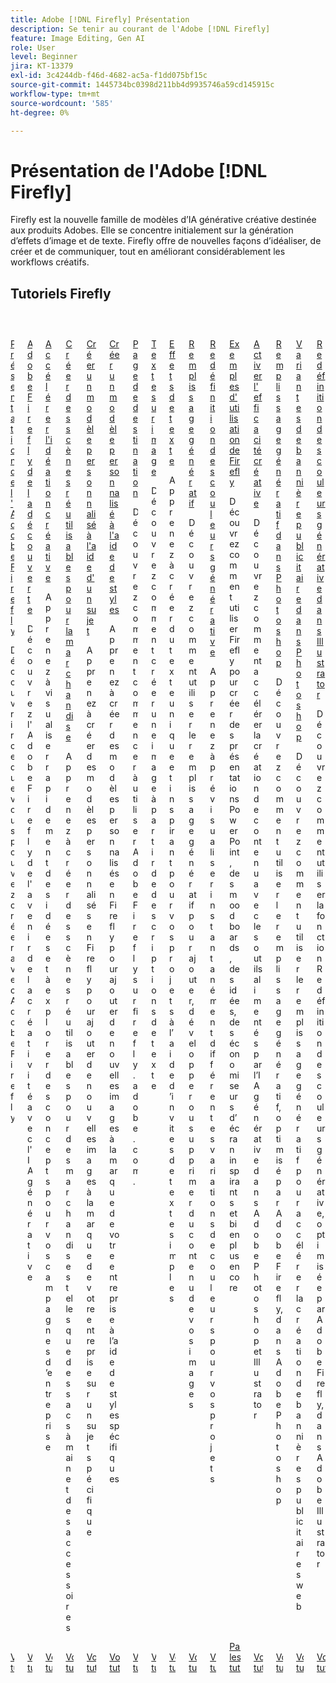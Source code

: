 ```yaml
---
title: Adobe [!DNL Firefly] Présentation
description: Se tenir au courant de l'Adobe [!DNL Firefly]
feature: Image Editing, Gen AI
role: User
level: Beginner
jira: KT-13379
exl-id: 3c4244db-f46d-4682-ac5a-f1dd075bf15c
source-git-commit: 1445734bc0398d211bb4d9935746a59cd145915c
workflow-type: tm+mt
source-wordcount: '585'
ht-degree: 0%

---
```


# Présentation de l&#39;Adobe [!DNL Firefly]

Firefly est la nouvelle famille de modèles d’IA générative créative destinée aux produits Adobes. Elle se concentre initialement sur la génération d’effets d’image et de texte. Firefly offre de nouvelles façons d’idéaliser, de créer et de communiquer, tout en améliorant considérablement les workflows créatifs.

## Tutoriels Firefly

<!-- COMMENT -->
<!-- CARDS

* https://experienceleague.adobe.com/fr/docs/creative-cloud-enterprise-learn/cce-learning-hub/fireflyoverview/firefly-tutorials/overview-of-firefly
  {title = Overview of Adobe Firefly}
  {description = Learn what you can create with Adobe Firefly}
  {image = https://experienceleague.adobe.com/fr/docs/creative-cloud-enterprise-learn/cce-learning-hub/fireflyoverview/media_11afa51a52fc9c6d940ee2b974589d4cd45cda4c7.png?width=400&format=webply&optimize=medium}
  {cta = View tutorial}
* https://experienceleague.adobe.com/fr/docs/creative-cloud-enterprise-learn/cce-learning-hub/fireflyoverview/firefly-tutorials/discover
  {target = _self}
  {title = Discover Adobe Firefly}
  {description = Discover Adobe Firefly the future of creativity with generative AI}
  {image = https://experienceleague.adobe.com/fr/docs/creative-cloud-enterprise-learn/cce-learning-hub/fireflyoverview/media_13b319e0a7f29faac27c78f461f4081db09226c22.png?width=400&format=webply&optimize=medium}
  {cta = View tutorial}
* https://experienceleague.adobe.com/fr/docs/creative-cloud-enterprise-learn/cce-learning-hub/fireflyoverview/firefly-tutorials/accelerate-ideas
  {target = _self}
  {title = Accelerate creative ideation}
  {description = Learn how to quickly visualize ideas and explore concepts for business campaigns}
  {image = https://experienceleague.adobe.com/fr/docs/creative-cloud-enterprise-learn/cce-learning-hub/fireflyoverview/media_1d9993ffe4bafef75cd5b2ac9e2e354da0df92646.png?width=400&format=webply&optimize=medium}
  {cta = View tutorial}
* https://experienceleague.adobe.com/fr/docs/creative-cloud-enterprise-learn/cce-learning-hub/fireflyoverview/firefly-tutorials/reusable-scenes
  {target = _self}
  {title = Create reusable scenes for merchandise}
  {description = Learn how to create reusable scenes for merchandise such as handbags and accessories}
  {image = https://experienceleague.adobe.com/fr/docs/creative-cloud-enterprise-learn/cce-learning-hub/fireflyoverview/media_124df1308bcacf789108a578565719a271ae5e4ac.png?width=400&format=webply&optimize=medium}
  {cta = View tutorial}
* https://experienceleague.adobe.com/fr/docs/creative-cloud-enterprise-learn/cce-learning-hub/fireflyoverview/firefly-tutorials/custom-model-subject
  {target = _self}
  {title = Create a Custom Model using a subject}
  {description = Learn how to build Custom Models in Firefly to create fresh new imagery for your organization's brand using a specific subject}
  {image = https://experienceleague.adobe.com/fr/docs/creative-cloud-enterprise-learn/cce-learning-hub/fireflyoverview/media_102c0c47d65d716fcc039ff7eaba2add93c7db6d7.png?width=400&format=webply&optimize=medium}
  {cta = View tutorial}
* https://experienceleague.adobe.com/fr/docs/creative-cloud-enterprise-learn/cce-learning-hub/fireflyoverview/firefly-tutorials/custom-model-style
  {target = _self}
  {title = Create a Custom Model using styles}
  {description = Learn how to build Custom Models in Firefly to create fresh new imagery for your organization's brand using specific types of styles}
  {image = https://experienceleague.adobe.com/fr/docs/creative-cloud-enterprise-learn/cce-learning-hub/fireflyoverview/media_1c8bfca5d031b811a608d3d83d114acd5384b5027.png?width=400&format=webply&optimize=medium}
  {cta = View tutorial}
* https://experienceleague.adobe.com/fr/docs/creative-cloud-enterprise-learn/cce-learning-hub/fireflyoverview/firefly-tutorials/landing-page
  {target = _self}
  {title = Landing page}
  {description = Learn how to start using Adobe Firefly at firefly.adobe.com.}
  {image = https://experienceleague.adobe.com/fr/docs/creative-cloud-enterprise-learn/cce-learning-hub/fireflyoverview/media_1205aba1c139f9f8f7a31defc1e9c72abced77e9e.png?width=400&format=webply&optimize=medium}
  {cta = View tutorial}
* https://experienceleague.adobe.com/fr/docs/creative-cloud-enterprise-learn/cce-learning-hub/fireflyoverview/firefly-tutorials/text-to-image
  {target = _self}
  {title = Text to image}
  {description = Learn how to create an image from text descriptions}
  {image = https://experienceleague.adobe.com/fr/docs/creative-cloud-enterprise-learn/cce-learning-hub/fireflyoverview/media_1a6487828aec073e47fe522d107964e4405d96af9.png?width=400&format=webply&optimize=medium}
  {cta = View tutorial}
* https://experienceleague.adobe.com/fr/docs/creative-cloud-enterprise-learn/cce-learning-hub/fireflyoverview/firefly-tutorials/text-effects
  {target = _self}
  {title = Text effects}
  {description = Learn how to create unique and inspiring text for your projects using simple text prompts}
  {cta = View tutorial}
* https://experienceleague.adobe.com/fr/docs/creative-cloud-enterprise-learn/cce-learning-hub/fireflyoverview/firefly-tutorials/gen-fill
  {target = _self}
  {title = Generative fill}
  {description = Learn how to use Generative fill to add, expand, or remove content from your images}
  {image = https://experienceleague.adobe.com/fr/docs/creative-cloud-enterprise-learn/cce-learning-hub/fireflyoverview/media_1d28fbba1eb589bf55ec2a5a33711d590681edc90.png?width=400&format=webply&optimize=medium}
  {cta = View tutorial}
* https://experienceleague.adobe.com/fr/docs/creative-cloud-enterprise-learn/cce-learning-hub/fireflyoverview/firefly-tutorials/gen-recolor
  {target = _self}
  {title = Generative recolor}
  {description = Learn how to instantly preview diverse color variations for your projects}
  {image = https://experienceleague.adobe.com/fr/docs/creative-cloud-enterprise-learn/cce-learning-hub/fireflyoverview/media_10e132d32d4a984ce0afe99e7c6d3821f4df5929a.png?width=400&format=webply&optimize=medium}
  {cta = View tutorial}
* https://experienceleague.adobe.com/fr/docs/creative-cloud-enterprise-learn/cce-learning-hub/fireflyoverview/firefly-tutorials/examples
  {target = _self}
  {title = Examples of how to use Firefly}
  {description = Learn how you can use Firefly to create inspiring PowerPoint presentations, mood boards, ideation, screensavers and more}
  {image = https://experienceleague.adobe.com/fr/docs/creative-cloud-enterprise-learn/cce-learning-hub/fireflyoverview/media_1a64ee27921ae6157dede8d745cbb24a5c792e080.png?width=400&format=webply&optimize=medium}
  {cta = Browse tutorials}
* https://experienceleague.adobe.com/fr/docs/creative-cloud-enterprise-learn/cce-learning-hub/fireflyoverview/firefly-tutorials/enable-creative-efficiency
  {target = _self}
  {title = Enable creative efficiency}
  {description = Learn how to accelerate content creation with generative AI-powered tools in Adobe Photoshop and Illustrator}
  {image = https://experienceleague.adobe.com/fr/docs/creative-cloud-enterprise-learn/cce-learning-hub/fireflyoverview/media_1dc1240297425fddfa06e283d83a7c531dea2f934.png?width=400&format=webply&optimize=medium}
  {cta = View tutorial}
* https://experienceleague.adobe.com/fr/docs/creative-cloud-enterprise-learn/cce-learning-hub/fireflyoverview/firefly-tutorials/generative-fill
  {target = _self}
  {title = Generative Fill in Photoshop}
  {description = Learn how to use Generative Fill, powered by Adobe Firefly, in Adobe Photoshop}
  {image = https://experienceleague.adobe.com/fr/docs/creative-cloud-enterprise-learn/cce-learning-hub/fireflyoverview/media_1b631102deda356dde85c6f8b14e8a5a1a5ff024d.png?width=400&format=webply&optimize=medium}
  {cta = View tutorial}
* https://experienceleague.adobe.com/fr/docs/creative-cloud-enterprise-learn/cce-learning-hub/fireflyoverview/firefly-tutorials/web-banner-ad
  {target = _self}
  {title = Banner ad variations in Photoshop}
  {description = Learn how to use Generative Fill to accelerate web ad banner creation}
  {image = https://experienceleague.adobe.com/fr/docs/creative-cloud-enterprise-learn/cce-learning-hub/fireflyoverview/media_1db6acea1f5e330cb7bcb46eb7368f690e657aa83.png?width=400&format=webply&optimize=medium}
  {cta = View tutorial}
* https://experienceleague.adobe.com/fr/docs/creative-cloud-enterprise-learn/cce-learning-hub/fireflyoverview/firefly-tutorials/generative-recolor
  {target = _self}
  {title = Generative Recolor in Illustrator}
  {description = Learn how to use Generative Recolor, powered by Adobe Firefly, in Adobe Illustrator}
  {image = https://experienceleague.adobe.com/fr/docs/creative-cloud-enterprise-learn/cce-learning-hub/fireflyoverview/media_19bc35b610c89bc859531a1e33b29d8662f337fa3.png?width=400&format=webply&optimize=medium}
  {cta = View tutorial}
-->
<!-- END CARDS -->
<!-- END COMMENT -->

<!-- START CARDS HTML - DO NOT MODIFY BY HAND -->
<div class="columns">
    <div class="column is-half-tablet is-half-desktop is-one-third-widescreen" aria-label="Overview of Adobe Firefly">
        <div class="card" style="height: 100%; display: flex; flex-direction: column; height: 100%;">
            <div class="card-image">
                <figure class="image x-is-16by9">
                    <a href="https://experienceleague.adobe.com/fr/docs/creative-cloud-enterprise-learn/cce-learning-hub/fireflyoverview/firefly-tutorials/overview-of-firefly" title="Présentation de l’Adobe Firefly" target="_blank" rel="referrer">
                        <img class="is-bordered-r-small" src="https://experienceleague.adobe.com/fr/docs/creative-cloud-enterprise-learn/cce-learning-hub/fireflyoverview/media_11afa51a52fc9c6d940ee2b974589d4cd45cda4c7.png?width=400&format=webply&optimize=medium" alt="Présentation de l’Adobe Firefly"
                             style="width: 100%; aspect-ratio: 16 / 9; object-fit: cover; overflow: hidden; display: block; margin: auto;">
                    </a>
                </figure>
            </div>
            <div class="card-content is-padded-small" style="display: flex; flex-direction: column; flex-grow: 1; justify-content: space-between;">
                <div class="top-card-content">
                    <p class="headline is-size-6 has-text-weight-bold">
                        <a href="https://experienceleague.adobe.com/fr/docs/creative-cloud-enterprise-learn/cce-learning-hub/fireflyoverview/firefly-tutorials/overview-of-firefly" target="_blank" rel="referrer" title="Présentation de l’Adobe Firefly">Présentation de l'Adobe Firefly</a>
                    </p>
                    <p class="is-size-6">Découvrir ce que vous pouvez créer avec Adobe Firefly</p>
                </div>
                <a href="https://experienceleague.adobe.com/fr/docs/creative-cloud-enterprise-learn/cce-learning-hub/fireflyoverview/firefly-tutorials/overview-of-firefly" target="_blank" rel="referrer" class="spectrum-Button spectrum-Button--outline spectrum-Button--primary spectrum-Button--sizeM" style="align-self: flex-start; margin-top: 1rem;">
                    <span class="spectrum-Button-label has-no-wrap has-text-weight-bold">Voir le tutoriel</span>
                </a>
            </div>
        </div>
    </div>
    <div class="column is-half-tablet is-half-desktop is-one-third-widescreen" aria-label="Discover Adobe Firefly">
        <div class="card" style="height: 100%; display: flex; flex-direction: column; height: 100%;">
            <div class="card-image">
                <figure class="image x-is-16by9">
                    <a href="https://experienceleague.adobe.com/fr/docs/creative-cloud-enterprise-learn/cce-learning-hub/fireflyoverview/firefly-tutorials/discover" title="Adobe Firefly Découvrir" target="_self" rel="referrer">
                        <img class="is-bordered-r-small" src="https://experienceleague.adobe.com/fr/docs/creative-cloud-enterprise-learn/cce-learning-hub/fireflyoverview/media_13b319e0a7f29faac27c78f461f4081db09226c22.png?width=400&format=webply&optimize=medium" alt="Adobe Firefly Découvrir"
                             style="width: 100%; aspect-ratio: 16 / 9; object-fit: cover; overflow: hidden; display: block; margin: auto;">
                    </a>
                </figure>
            </div>
            <div class="card-content is-padded-small" style="display: flex; flex-direction: column; flex-grow: 1; justify-content: space-between;">
                <div class="top-card-content">
                    <p class="headline is-size-6 has-text-weight-bold">
                        <a href="https://experienceleague.adobe.com/fr/docs/creative-cloud-enterprise-learn/cce-learning-hub/fireflyoverview/firefly-tutorials/discover" target="_self" rel="referrer" title="Adobe Firefly Découvrir">Adobe Firefly de la découverte</a>
                    </p>
                    <p class="is-size-6">Découvrez l'Adobe Firefly de l'avenir de la créativité avec l'IA générative</p>
                </div>
                <a href="https://experienceleague.adobe.com/fr/docs/creative-cloud-enterprise-learn/cce-learning-hub/fireflyoverview/firefly-tutorials/discover" target="_self" rel="referrer" class="spectrum-Button spectrum-Button--outline spectrum-Button--primary spectrum-Button--sizeM" style="align-self: flex-start; margin-top: 1rem;">
                    <span class="spectrum-Button-label has-no-wrap has-text-weight-bold">Voir le tutoriel</span>
                </a>
            </div>
        </div>
    </div>
    <div class="column is-half-tablet is-half-desktop is-one-third-widescreen" aria-label="Accelerate creative ideation">
        <div class="card" style="height: 100%; display: flex; flex-direction: column; height: 100%;">
            <div class="card-image">
                <figure class="image x-is-16by9">
                    <a href="https://experienceleague.adobe.com/fr/docs/creative-cloud-enterprise-learn/cce-learning-hub/fireflyoverview/firefly-tutorials/accelerate-ideas" title="Accélération de l’idéation créative" target="_self" rel="referrer">
                        <img class="is-bordered-r-small" src="https://experienceleague.adobe.com/fr/docs/creative-cloud-enterprise-learn/cce-learning-hub/fireflyoverview/media_1d9993ffe4bafef75cd5b2ac9e2e354da0df92646.png?width=400&format=webply&optimize=medium" alt="Accélération de l’idéation créative"
                             style="width: 100%; aspect-ratio: 16 / 9; object-fit: cover; overflow: hidden; display: block; margin: auto;">
                    </a>
                </figure>
            </div>
            <div class="card-content is-padded-small" style="display: flex; flex-direction: column; flex-grow: 1; justify-content: space-between;">
                <div class="top-card-content">
                    <p class="headline is-size-6 has-text-weight-bold">
                        <a href="https://experienceleague.adobe.com/fr/docs/creative-cloud-enterprise-learn/cce-learning-hub/fireflyoverview/firefly-tutorials/accelerate-ideas" target="_self" rel="referrer" title="Accélération de l’idéation créative">Accélérer l'idéation créative</a>
                    </p>
                    <p class="is-size-6">Apprenez à visualiser rapidement des idées et à explorer des concepts pour vos campagnes d’entreprise</p>
                </div>
                <a href="https://experienceleague.adobe.com/fr/docs/creative-cloud-enterprise-learn/cce-learning-hub/fireflyoverview/firefly-tutorials/accelerate-ideas" target="_self" rel="referrer" class="spectrum-Button spectrum-Button--outline spectrum-Button--primary spectrum-Button--sizeM" style="align-self: flex-start; margin-top: 1rem;">
                    <span class="spectrum-Button-label has-no-wrap has-text-weight-bold">Voir le tutoriel</span>
                </a>
            </div>
        </div>
    </div>
    <div class="column is-half-tablet is-half-desktop is-one-third-widescreen" aria-label="Create reusable scenes for merchandise">
        <div class="card" style="height: 100%; display: flex; flex-direction: column; height: 100%;">
            <div class="card-image">
                <figure class="image x-is-16by9">
                    <a href="https://experienceleague.adobe.com/fr/docs/creative-cloud-enterprise-learn/cce-learning-hub/fireflyoverview/firefly-tutorials/reusable-scenes" title="Création de scènes réutilisables pour la marchandise" target="_self" rel="referrer">
                        <img class="is-bordered-r-small" src="https://experienceleague.adobe.com/fr/docs/creative-cloud-enterprise-learn/cce-learning-hub/fireflyoverview/media_124df1308bcacf789108a578565719a271ae5e4ac.png?width=400&format=webply&optimize=medium" alt="Création de scènes réutilisables pour la marchandise"
                             style="width: 100%; aspect-ratio: 16 / 9; object-fit: cover; overflow: hidden; display: block; margin: auto;">
                    </a>
                </figure>
            </div>
            <div class="card-content is-padded-small" style="display: flex; flex-direction: column; flex-grow: 1; justify-content: space-between;">
                <div class="top-card-content">
                    <p class="headline is-size-6 has-text-weight-bold">
                        <a href="https://experienceleague.adobe.com/fr/docs/creative-cloud-enterprise-learn/cce-learning-hub/fireflyoverview/firefly-tutorials/reusable-scenes" target="_self" rel="referrer" title="Création de scènes réutilisables pour la marchandise">Créer des scènes réutilisables pour la marchandise</a>
                    </p>
                    <p class="is-size-6">Apprenez à créer des scènes réutilisables pour des marchandises telles que des sacs à main et des accessoires</p>
                </div>
                <a href="https://experienceleague.adobe.com/fr/docs/creative-cloud-enterprise-learn/cce-learning-hub/fireflyoverview/firefly-tutorials/reusable-scenes" target="_self" rel="referrer" class="spectrum-Button spectrum-Button--outline spectrum-Button--primary spectrum-Button--sizeM" style="align-self: flex-start; margin-top: 1rem;">
                    <span class="spectrum-Button-label has-no-wrap has-text-weight-bold">Voir le tutoriel</span>
                </a>
            </div>
        </div>
    </div>
    <div class="column is-half-tablet is-half-desktop is-one-third-widescreen" aria-label="Create a Custom Model using a subject">
        <div class="card" style="height: 100%; display: flex; flex-direction: column; height: 100%;">
            <div class="card-image">
                <figure class="image x-is-16by9">
                    <a href="https://experienceleague.adobe.com/fr/docs/creative-cloud-enterprise-learn/cce-learning-hub/fireflyoverview/firefly-tutorials/custom-model-subject" title="Création d’un modèle personnalisé à l’aide d’un sujet" target="_self" rel="referrer">
                        <img class="is-bordered-r-small" src="https://experienceleague.adobe.com/fr/docs/creative-cloud-enterprise-learn/cce-learning-hub/fireflyoverview/media_102c0c47d65d716fcc039ff7eaba2add93c7db6d7.png?width=400&format=webply&optimize=medium" alt="Création d’un modèle personnalisé à l’aide d’un sujet"
                             style="width: 100%; aspect-ratio: 16 / 9; object-fit: cover; overflow: hidden; display: block; margin: auto;">
                    </a>
                </figure>
            </div>
            <div class="card-content is-padded-small" style="display: flex; flex-direction: column; flex-grow: 1; justify-content: space-between;">
                <div class="top-card-content">
                    <p class="headline is-size-6 has-text-weight-bold">
                        <a href="https://experienceleague.adobe.com/fr/docs/creative-cloud-enterprise-learn/cce-learning-hub/fireflyoverview/firefly-tutorials/custom-model-subject" target="_self" rel="referrer" title="Création d’un modèle personnalisé à l’aide d’un sujet">Créer un modèle personnalisé à l'aide d'un sujet</a>
                    </p>
                    <p class="is-size-6">Apprenez à créer des modèles personnalisés en Firefly pour ajouter de nouvelles images à la marque de votre entreprise sur un sujet spécifique</p>
                </div>
                <a href="https://experienceleague.adobe.com/fr/docs/creative-cloud-enterprise-learn/cce-learning-hub/fireflyoverview/firefly-tutorials/custom-model-subject" target="_self" rel="referrer" class="spectrum-Button spectrum-Button--outline spectrum-Button--primary spectrum-Button--sizeM" style="align-self: flex-start; margin-top: 1rem;">
                    <span class="spectrum-Button-label has-no-wrap has-text-weight-bold">Voir le tutoriel</span>
                </a>
            </div>
        </div>
    </div>
    <div class="column is-half-tablet is-half-desktop is-one-third-widescreen" aria-label="Create a Custom Model using styles">
        <div class="card" style="height: 100%; display: flex; flex-direction: column; height: 100%;">
            <div class="card-image">
                <figure class="image x-is-16by9">
                    <a href="https://experienceleague.adobe.com/fr/docs/creative-cloud-enterprise-learn/cce-learning-hub/fireflyoverview/firefly-tutorials/custom-model-style" title="Création d’un modèle personnalisé à l’aide de styles" target="_self" rel="referrer">
                        <img class="is-bordered-r-small" src="https://experienceleague.adobe.com/fr/docs/creative-cloud-enterprise-learn/cce-learning-hub/fireflyoverview/media_1c8bfca5d031b811a608d3d83d114acd5384b5027.png?width=400&format=webply&optimize=medium" alt="Création d’un modèle personnalisé à l’aide de styles"
                             style="width: 100%; aspect-ratio: 16 / 9; object-fit: cover; overflow: hidden; display: block; margin: auto;">
                    </a>
                </figure>
            </div>
            <div class="card-content is-padded-small" style="display: flex; flex-direction: column; flex-grow: 1; justify-content: space-between;">
                <div class="top-card-content">
                    <p class="headline is-size-6 has-text-weight-bold">
                        <a href="https://experienceleague.adobe.com/fr/docs/creative-cloud-enterprise-learn/cce-learning-hub/fireflyoverview/firefly-tutorials/custom-model-style" target="_self" rel="referrer" title="Création d’un modèle personnalisé à l’aide de styles">Créer un modèle personnalisé à l'aide de styles</a>
                    </p>
                    <p class="is-size-6">Apprenez à créer des modèles personnalisés en Firefly pour ajouter de nouvelles images à la marque de votre entreprise à l’aide de styles spécifiques</p>
                </div>
                <a href="https://experienceleague.adobe.com/fr/docs/creative-cloud-enterprise-learn/cce-learning-hub/fireflyoverview/firefly-tutorials/custom-model-style" target="_self" rel="referrer" class="spectrum-Button spectrum-Button--outline spectrum-Button--primary spectrum-Button--sizeM" style="align-self: flex-start; margin-top: 1rem;">
                    <span class="spectrum-Button-label has-no-wrap has-text-weight-bold">Voir le tutoriel</span>
                </a>
            </div>
        </div>
    </div>
    <div class="column is-half-tablet is-half-desktop is-one-third-widescreen" aria-label="Landing page">
        <div class="card" style="height: 100%; display: flex; flex-direction: column; height: 100%;">
            <div class="card-image">
                <figure class="image x-is-16by9">
                    <a href="https://experienceleague.adobe.com/fr/docs/creative-cloud-enterprise-learn/cce-learning-hub/fireflyoverview/firefly-tutorials/landing-page" title="Page de destination" target="_self" rel="referrer">
                        <img class="is-bordered-r-small" src="https://experienceleague.adobe.com/fr/docs/creative-cloud-enterprise-learn/cce-learning-hub/fireflyoverview/media_1205aba1c139f9f8f7a31defc1e9c72abced77e9e.png?width=400&format=webply&optimize=medium" alt="Page de destination"
                             style="width: 100%; aspect-ratio: 16 / 9; object-fit: cover; overflow: hidden; display: block; margin: auto;">
                    </a>
                </figure>
            </div>
            <div class="card-content is-padded-small" style="display: flex; flex-direction: column; flex-grow: 1; justify-content: space-between;">
                <div class="top-card-content">
                    <p class="headline is-size-6 has-text-weight-bold">
                        <a href="https://experienceleague.adobe.com/fr/docs/creative-cloud-enterprise-learn/cce-learning-hub/fireflyoverview/firefly-tutorials/landing-page" target="_self" rel="referrer" title="Page de destination">Page de destination</a>
                    </p>
                    <p class="is-size-6">Découvrez comment commencer à utiliser Adobe Firefly sur firefly.adobe.com.</p>
                </div>
                <a href="https://experienceleague.adobe.com/fr/docs/creative-cloud-enterprise-learn/cce-learning-hub/fireflyoverview/firefly-tutorials/landing-page" target="_self" rel="referrer" class="spectrum-Button spectrum-Button--outline spectrum-Button--primary spectrum-Button--sizeM" style="align-self: flex-start; margin-top: 1rem;">
                    <span class="spectrum-Button-label has-no-wrap has-text-weight-bold">Voir le tutoriel</span>
                </a>
            </div>
        </div>
    </div>
    <div class="column is-half-tablet is-half-desktop is-one-third-widescreen" aria-label="Text to image">
        <div class="card" style="height: 100%; display: flex; flex-direction: column; height: 100%;">
            <div class="card-image">
                <figure class="image x-is-16by9">
                    <a href="https://experienceleague.adobe.com/fr/docs/creative-cloud-enterprise-learn/cce-learning-hub/fireflyoverview/firefly-tutorials/text-to-image" title="Texte en image" target="_self" rel="referrer">
                        <img class="is-bordered-r-small" src="https://experienceleague.adobe.com/fr/docs/creative-cloud-enterprise-learn/cce-learning-hub/fireflyoverview/media_1a6487828aec073e47fe522d107964e4405d96af9.png?width=400&format=webply&optimize=medium" alt="Texte en image"
                             style="width: 100%; aspect-ratio: 16 / 9; object-fit: cover; overflow: hidden; display: block; margin: auto;">
                    </a>
                </figure>
            </div>
            <div class="card-content is-padded-small" style="display: flex; flex-direction: column; flex-grow: 1; justify-content: space-between;">
                <div class="top-card-content">
                    <p class="headline is-size-6 has-text-weight-bold">
                        <a href="https://experienceleague.adobe.com/fr/docs/creative-cloud-enterprise-learn/cce-learning-hub/fireflyoverview/firefly-tutorials/text-to-image" target="_self" rel="referrer" title="Texte en image">Texte sur image</a>
                    </p>
                    <p class="is-size-6">Découvrez comment créer une image à partir de descriptions de texte</p>
                </div>
                <a href="https://experienceleague.adobe.com/fr/docs/creative-cloud-enterprise-learn/cce-learning-hub/fireflyoverview/firefly-tutorials/text-to-image" target="_self" rel="referrer" class="spectrum-Button spectrum-Button--outline spectrum-Button--primary spectrum-Button--sizeM" style="align-self: flex-start; margin-top: 1rem;">
                    <span class="spectrum-Button-label has-no-wrap has-text-weight-bold">Voir le tutoriel</span>
                </a>
            </div>
        </div>
    </div>
    <div class="column is-half-tablet is-half-desktop is-one-third-widescreen" aria-label="Text effects">
        <div class="card" style="height: 100%; display: flex; flex-direction: column; height: 100%;">
            <div class="card-image">
                <figure class="image x-is-16by9">
                    <a href="https://experienceleague.adobe.com/fr/docs/creative-cloud-enterprise-learn/cce-learning-hub/fireflyoverview/firefly-tutorials/text-effects" title="Effets de texte" target="_self" rel="referrer">
                        <img class="is-bordered-r-small" src="https://video.tv.adobe.com/v/3420829?quality=12&hidetitle=true&format=jpeg&nocache=1756913644751" alt="Effets de texte"
                             style="width: 100%; aspect-ratio: 16 / 9; object-fit: cover; overflow: hidden; display: block; margin: auto;">
                    </a>
                </figure>
            </div>
            <div class="card-content is-padded-small" style="display: flex; flex-direction: column; flex-grow: 1; justify-content: space-between;">
                <div class="top-card-content">
                    <p class="headline is-size-6 has-text-weight-bold">
                        <a href="https://experienceleague.adobe.com/fr/docs/creative-cloud-enterprise-learn/cce-learning-hub/fireflyoverview/firefly-tutorials/text-effects" target="_self" rel="referrer" title="Effets de texte">Effets de texte</a>
                    </p>
                    <p class="is-size-6">Apprenez à créer du texte unique et inspirant pour vos projets à l’aide d’invites de texte simples</p>
                </div>
                <a href="https://experienceleague.adobe.com/fr/docs/creative-cloud-enterprise-learn/cce-learning-hub/fireflyoverview/firefly-tutorials/text-effects" target="_self" rel="referrer" class="spectrum-Button spectrum-Button--outline spectrum-Button--primary spectrum-Button--sizeM" style="align-self: flex-start; margin-top: 1rem;">
                    <span class="spectrum-Button-label has-no-wrap has-text-weight-bold">Voir le tutoriel</span>
                </a>
            </div>
        </div>
    </div>
    <div class="column is-half-tablet is-half-desktop is-one-third-widescreen" aria-label="Generative fill">
        <div class="card" style="height: 100%; display: flex; flex-direction: column; height: 100%;">
            <div class="card-image">
                <figure class="image x-is-16by9">
                    <a href="https://experienceleague.adobe.com/fr/docs/creative-cloud-enterprise-learn/cce-learning-hub/fireflyoverview/firefly-tutorials/gen-fill" title="Remplissage génératif" target="_self" rel="referrer">
                        <img class="is-bordered-r-small" src="https://experienceleague.adobe.com/fr/docs/creative-cloud-enterprise-learn/cce-learning-hub/fireflyoverview/media_1d28fbba1eb589bf55ec2a5a33711d590681edc90.png?width=400&format=webply&optimize=medium" alt="Remplissage génératif"
                             style="width: 100%; aspect-ratio: 16 / 9; object-fit: cover; overflow: hidden; display: block; margin: auto;">
                    </a>
                </figure>
            </div>
            <div class="card-content is-padded-small" style="display: flex; flex-direction: column; flex-grow: 1; justify-content: space-between;">
                <div class="top-card-content">
                    <p class="headline is-size-6 has-text-weight-bold">
                        <a href="https://experienceleague.adobe.com/fr/docs/creative-cloud-enterprise-learn/cce-learning-hub/fireflyoverview/firefly-tutorials/gen-fill" target="_self" rel="referrer" title="Remplissage génératif">Remplissage génératif</a>
                    </p>
                    <p class="is-size-6">Découvrez comment utiliser le remplissage génératif pour ajouter, développer ou supprimer du contenu de vos images</p>
                </div>
                <a href="https://experienceleague.adobe.com/fr/docs/creative-cloud-enterprise-learn/cce-learning-hub/fireflyoverview/firefly-tutorials/gen-fill" target="_self" rel="referrer" class="spectrum-Button spectrum-Button--outline spectrum-Button--primary spectrum-Button--sizeM" style="align-self: flex-start; margin-top: 1rem;">
                    <span class="spectrum-Button-label has-no-wrap has-text-weight-bold">Voir le tutoriel</span>
                </a>
            </div>
        </div>
    </div>
    <div class="column is-half-tablet is-half-desktop is-one-third-widescreen" aria-label="Generative recolor">
        <div class="card" style="height: 100%; display: flex; flex-direction: column; height: 100%;">
            <div class="card-image">
                <figure class="image x-is-16by9">
                    <a href="https://experienceleague.adobe.com/fr/docs/creative-cloud-enterprise-learn/cce-learning-hub/fireflyoverview/firefly-tutorials/gen-recolor" title="Redéfinition des couleurs générative" target="_self" rel="referrer">
                        <img class="is-bordered-r-small" src="https://experienceleague.adobe.com/fr/docs/creative-cloud-enterprise-learn/cce-learning-hub/fireflyoverview/media_10e132d32d4a984ce0afe99e7c6d3821f4df5929a.png?width=400&format=webply&optimize=medium" alt="Redéfinition des couleurs générative"
                             style="width: 100%; aspect-ratio: 16 / 9; object-fit: cover; overflow: hidden; display: block; margin: auto;">
                    </a>
                </figure>
            </div>
            <div class="card-content is-padded-small" style="display: flex; flex-direction: column; flex-grow: 1; justify-content: space-between;">
                <div class="top-card-content">
                    <p class="headline is-size-6 has-text-weight-bold">
                        <a href="https://experienceleague.adobe.com/fr/docs/creative-cloud-enterprise-learn/cce-learning-hub/fireflyoverview/firefly-tutorials/gen-recolor" target="_self" rel="referrer" title="Redéfinition des couleurs générative">Redéfinition des couleurs générative</a>
                    </p>
                    <p class="is-size-6">Apprenez à prévisualiser instantanément différentes variations de couleurs pour vos projets</p>
                </div>
                <a href="https://experienceleague.adobe.com/fr/docs/creative-cloud-enterprise-learn/cce-learning-hub/fireflyoverview/firefly-tutorials/gen-recolor" target="_self" rel="referrer" class="spectrum-Button spectrum-Button--outline spectrum-Button--primary spectrum-Button--sizeM" style="align-self: flex-start; margin-top: 1rem;">
                    <span class="spectrum-Button-label has-no-wrap has-text-weight-bold">Voir le tutoriel</span>
                </a>
            </div>
        </div>
    </div>
    <div class="column is-half-tablet is-half-desktop is-one-third-widescreen" aria-label="Examples of how to use Firefly">
        <div class="card" style="height: 100%; display: flex; flex-direction: column; height: 100%;">
            <div class="card-image">
                <figure class="image x-is-16by9">
                    <a href="https://experienceleague.adobe.com/fr/docs/creative-cloud-enterprise-learn/cce-learning-hub/fireflyoverview/firefly-tutorials/examples" title="Exemples d’utilisation de Firefly" target="_self" rel="referrer">
                        <img class="is-bordered-r-small" src="https://experienceleague.adobe.com/fr/docs/creative-cloud-enterprise-learn/cce-learning-hub/fireflyoverview/media_1a64ee27921ae6157dede8d745cbb24a5c792e080.png?width=400&format=webply&optimize=medium" alt="Exemples d’utilisation de Firefly"
                             style="width: 100%; aspect-ratio: 16 / 9; object-fit: cover; overflow: hidden; display: block; margin: auto;">
                    </a>
                </figure>
            </div>
            <div class="card-content is-padded-small" style="display: flex; flex-direction: column; flex-grow: 1; justify-content: space-between;">
                <div class="top-card-content">
                    <p class="headline is-size-6 has-text-weight-bold">
                        <a href="https://experienceleague.adobe.com/fr/docs/creative-cloud-enterprise-learn/cce-learning-hub/fireflyoverview/firefly-tutorials/examples" target="_self" rel="referrer" title="Exemples d’utilisation de Firefly">Exemples d'utilisation de Firefly</a>
                    </p>
                    <p class="is-size-6">Découvrez comment utiliser Firefly pour créer des présentations PowerPoint, des mood boards, des idées, des économiseurs d’écran inspirants et bien plus encore</p>
                </div>
                <a href="https://experienceleague.adobe.com/fr/docs/creative-cloud-enterprise-learn/cce-learning-hub/fireflyoverview/firefly-tutorials/examples" target="_self" rel="referrer" class="spectrum-Button spectrum-Button--outline spectrum-Button--primary spectrum-Button--sizeM" style="align-self: flex-start; margin-top: 1rem;">
                    <span class="spectrum-Button-label has-no-wrap has-text-weight-bold">Parcourir les tutoriels</span>
                </a>
            </div>
        </div>
    </div>
    <div class="column is-half-tablet is-half-desktop is-one-third-widescreen" aria-label="Enable creative efficiency">
        <div class="card" style="height: 100%; display: flex; flex-direction: column; height: 100%;">
            <div class="card-image">
                <figure class="image x-is-16by9">
                    <a href="https://experienceleague.adobe.com/fr/docs/creative-cloud-enterprise-learn/cce-learning-hub/fireflyoverview/firefly-tutorials/enable-creative-efficiency" title="Efficacité créative" target="_self" rel="referrer">
                        <img class="is-bordered-r-small" src="https://experienceleague.adobe.com/fr/docs/creative-cloud-enterprise-learn/cce-learning-hub/fireflyoverview/media_1dc1240297425fddfa06e283d83a7c531dea2f934.png?width=400&format=webply&optimize=medium" alt="Efficacité créative"
                             style="width: 100%; aspect-ratio: 16 / 9; object-fit: cover; overflow: hidden; display: block; margin: auto;">
                    </a>
                </figure>
            </div>
            <div class="card-content is-padded-small" style="display: flex; flex-direction: column; flex-grow: 1; justify-content: space-between;">
                <div class="top-card-content">
                    <p class="headline is-size-6 has-text-weight-bold">
                        <a href="https://experienceleague.adobe.com/fr/docs/creative-cloud-enterprise-learn/cce-learning-hub/fireflyoverview/firefly-tutorials/enable-creative-efficiency" target="_self" rel="referrer" title="Efficacité créative">Activer l'efficacité créative</a>
                    </p>
                    <p class="is-size-6">Découvrez comment accélérer la création de contenu avec les outils alimentés par l’IA générative dans Adobe Photoshop et Illustrator</p>
                </div>
                <a href="https://experienceleague.adobe.com/fr/docs/creative-cloud-enterprise-learn/cce-learning-hub/fireflyoverview/firefly-tutorials/enable-creative-efficiency" target="_self" rel="referrer" class="spectrum-Button spectrum-Button--outline spectrum-Button--primary spectrum-Button--sizeM" style="align-self: flex-start; margin-top: 1rem;">
                    <span class="spectrum-Button-label has-no-wrap has-text-weight-bold">Voir le tutoriel</span>
                </a>
            </div>
        </div>
    </div>
    <div class="column is-half-tablet is-half-desktop is-one-third-widescreen" aria-label="Generative Fill in Photoshop">
        <div class="card" style="height: 100%; display: flex; flex-direction: column; height: 100%;">
            <div class="card-image">
                <figure class="image x-is-16by9">
                    <a href="https://experienceleague.adobe.com/fr/docs/creative-cloud-enterprise-learn/cce-learning-hub/fireflyoverview/firefly-tutorials/generative-fill" title="Remplissage génératif dans Photoshop" target="_self" rel="referrer">
                        <img class="is-bordered-r-small" src="https://experienceleague.adobe.com/fr/docs/creative-cloud-enterprise-learn/cce-learning-hub/fireflyoverview/media_1b631102deda356dde85c6f8b14e8a5a1a5ff024d.png?width=400&format=webply&optimize=medium" alt="Remplissage génératif dans Photoshop"
                             style="width: 100%; aspect-ratio: 16 / 9; object-fit: cover; overflow: hidden; display: block; margin: auto;">
                    </a>
                </figure>
            </div>
            <div class="card-content is-padded-small" style="display: flex; flex-direction: column; flex-grow: 1; justify-content: space-between;">
                <div class="top-card-content">
                    <p class="headline is-size-6 has-text-weight-bold">
                        <a href="https://experienceleague.adobe.com/fr/docs/creative-cloud-enterprise-learn/cce-learning-hub/fireflyoverview/firefly-tutorials/generative-fill" target="_self" rel="referrer" title="Remplissage génératif dans Photoshop">Remplissage génératif dans Photoshop</a>
                    </p>
                    <p class="is-size-6">Découvrez comment utiliser le remplissage génératif, optimisé par Adobe Firefly, dans Adobe Photoshop</p>
                </div>
                <a href="https://experienceleague.adobe.com/fr/docs/creative-cloud-enterprise-learn/cce-learning-hub/fireflyoverview/firefly-tutorials/generative-fill" target="_self" rel="referrer" class="spectrum-Button spectrum-Button--outline spectrum-Button--primary spectrum-Button--sizeM" style="align-self: flex-start; margin-top: 1rem;">
                    <span class="spectrum-Button-label has-no-wrap has-text-weight-bold">Voir le tutoriel</span>
                </a>
            </div>
        </div>
    </div>
    <div class="column is-half-tablet is-half-desktop is-one-third-widescreen" aria-label="Banner ad variations in Photoshop">
        <div class="card" style="height: 100%; display: flex; flex-direction: column; height: 100%;">
            <div class="card-image">
                <figure class="image x-is-16by9">
                    <a href="https://experienceleague.adobe.com/fr/docs/creative-cloud-enterprise-learn/cce-learning-hub/fireflyoverview/firefly-tutorials/web-banner-ad" title="Variantes de bannière publicitaire dans Photoshop" target="_self" rel="referrer">
                        <img class="is-bordered-r-small" src="https://experienceleague.adobe.com/fr/docs/creative-cloud-enterprise-learn/cce-learning-hub/fireflyoverview/media_1db6acea1f5e330cb7bcb46eb7368f690e657aa83.png?width=400&format=webply&optimize=medium" alt="Variantes de bannière publicitaire dans Photoshop"
                             style="width: 100%; aspect-ratio: 16 / 9; object-fit: cover; overflow: hidden; display: block; margin: auto;">
                    </a>
                </figure>
            </div>
            <div class="card-content is-padded-small" style="display: flex; flex-direction: column; flex-grow: 1; justify-content: space-between;">
                <div class="top-card-content">
                    <p class="headline is-size-6 has-text-weight-bold">
                        <a href="https://experienceleague.adobe.com/fr/docs/creative-cloud-enterprise-learn/cce-learning-hub/fireflyoverview/firefly-tutorials/web-banner-ad" target="_self" rel="referrer" title="Variantes de bannière publicitaire dans Photoshop">Variantes de bannière publicitaire dans Photoshop</a>
                    </p>
                    <p class="is-size-6">Découvrez comment utiliser le remplissage génératif pour accélérer la création de bannières publicitaires web</p>
                </div>
                <a href="https://experienceleague.adobe.com/fr/docs/creative-cloud-enterprise-learn/cce-learning-hub/fireflyoverview/firefly-tutorials/web-banner-ad" target="_self" rel="referrer" class="spectrum-Button spectrum-Button--outline spectrum-Button--primary spectrum-Button--sizeM" style="align-self: flex-start; margin-top: 1rem;">
                    <span class="spectrum-Button-label has-no-wrap has-text-weight-bold">Voir le tutoriel</span>
                </a>
            </div>
        </div>
    </div>
    <div class="column is-half-tablet is-half-desktop is-one-third-widescreen" aria-label="Generative Recolor in Illustrator">
        <div class="card" style="height: 100%; display: flex; flex-direction: column; height: 100%;">
            <div class="card-image">
                <figure class="image x-is-16by9">
                    <a href="https://experienceleague.adobe.com/fr/docs/creative-cloud-enterprise-learn/cce-learning-hub/fireflyoverview/firefly-tutorials/generative-recolor" title="Redéfinition des couleurs générative dans Illustrator" target="_self" rel="referrer">
                        <img class="is-bordered-r-small" src="https://experienceleague.adobe.com/fr/docs/creative-cloud-enterprise-learn/cce-learning-hub/fireflyoverview/media_19bc35b610c89bc859531a1e33b29d8662f337fa3.png?width=400&format=webply&optimize=medium" alt="Redéfinition des couleurs générative dans Illustrator"
                             style="width: 100%; aspect-ratio: 16 / 9; object-fit: cover; overflow: hidden; display: block; margin: auto;">
                    </a>
                </figure>
            </div>
            <div class="card-content is-padded-small" style="display: flex; flex-direction: column; flex-grow: 1; justify-content: space-between;">
                <div class="top-card-content">
                    <p class="headline is-size-6 has-text-weight-bold">
                        <a href="https://experienceleague.adobe.com/fr/docs/creative-cloud-enterprise-learn/cce-learning-hub/fireflyoverview/firefly-tutorials/generative-recolor" target="_self" rel="referrer" title="Redéfinition des couleurs générative dans Illustrator">Redéfinition des couleurs générative dans Illustrator</a>
                    </p>
                    <p class="is-size-6">Découvrez comment utiliser la fonction Redéfinition des couleurs générative, optimisée par Adobe Firefly, dans Adobe Illustrator</p>
                </div>
                <a href="https://experienceleague.adobe.com/fr/docs/creative-cloud-enterprise-learn/cce-learning-hub/fireflyoverview/firefly-tutorials/generative-recolor" target="_self" rel="referrer" class="spectrum-Button spectrum-Button--outline spectrum-Button--primary spectrum-Button--sizeM" style="align-self: flex-start; margin-top: 1rem;">
                    <span class="spectrum-Button-label has-no-wrap has-text-weight-bold">Voir le tutoriel</span>
                </a>
            </div>
        </div>
    </div>
</div>
<!-- END CARDS HTML - DO NOT MODIFY BY HAND -->
